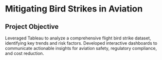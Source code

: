 # Mitigating Bird Strikes in Aviation
## Project Objective
Leveraged Tableau to analyze a comprehensive flight bird strike dataset, identifying key trends and risk factors.
Developed interactive dashboards to communicate actionable insights for aviation safety, regulatory compliance, and cost
reduction.
